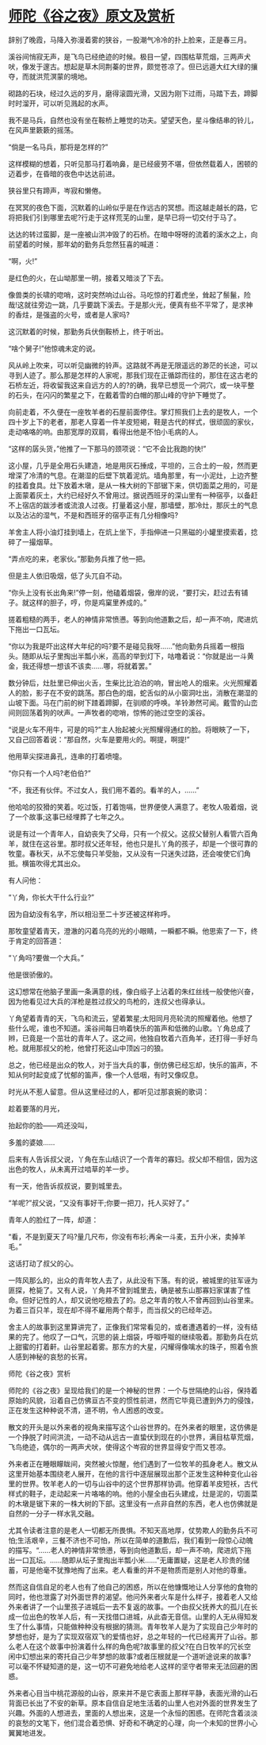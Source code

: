 # [师陀《谷之夜》原文及赏析](https://www.vrrw.net/wx/8812.html)

辞别了晚霞，马降入弥漫着雾的狭谷，一股潮气冷冷的扑上脸来，正是春三月。

溪谷间悄寂无声，是飞鸟已经绝迹的时候。极目一望，四围枯草荒烟，三两声犬吠，像发于邃古。想起是草木同荆蓁的世界，颇觉苍凉了。但已远遁大红大绿的攘夺，而就洪荒溟蒙的境地。

砌路的石块，经过久远的岁月，磨得滚圆光滑，又因为刚下过雨，马踏下去，蹄脚时时溜开，可以听见溅起的水声。

我不是马兵，自然也没有坐在鞍桥上睡觉的功夫。望望天色，星斗像结串的铃儿，在风声里簌簌的摇荡。

“倘是一名马兵，那将是怎样的?”

这样模糊的想着，只听见那马打着响鼻，是已经疲劳不堪，但依然载着人，困顿的迈着步，在昏暗的夜色中达达前进。

狭谷里只有蹄声，岑寂和懒倦。



在冥冥的夜色下面，沉默着的山岭似乎是在作远古的冥想。而这越走越长的路，它将把我们引到哪里去呢?行走于这样荒芜的山里，是早已将一切交付于马了。

达达的转过蛮脚，是一座被山洪冲毁了的石桥。在暗中呀呀的流着的溪水之上，向前望着的时候，那年幼的勤务兵忽然狂喜的喊道：

“啊，火!”

是红色的火，在山坳那里一明，接着又暗淡了下去。

像兽类的长啸的唿哨，这时突然响过山谷。马吃惊的打着虎坐，耸起了鬃鬣，险哉!这就往旁边一跳，几乎要跳下溪去。于是那火光，便真有些不平常了，是求神的香炷，是强盗的火号，或者是人家吗?

这沉默着的时候，那勤务兵伏倒鞍桥上，终于听出。

“啥个舅子!”他惊魂未定的说。

风从岭上吹来，可以听见幽微的铃声。这路就不再是无限遥远的渺茫的长途，可以寻到人迹了。那么那是怎样的人家呢，那我们现在正循踪而往的，那住在这古老的石桥左近，将收留我这来自远方的人的?的确，我早已想觅一个洞穴，或一块平整的石头，在闪闪的繁星之下，在戴着雪的白帽的那山峰的守护下睡觉了。

向前走着，不久便在一座牧羊者的石屋前面停住。掌灯照我们上去的是牧人，一个四十岁上下的老者，那老人穿着一件羊皮短褐，鞋是古代的样式，很顽固的家伙，走动咯咯的响。由那宽厚的双肩，看得出他是不怕小毛病的人。

“这样的孱头货，”他推了一下那马的颈项说：“它不会比我跑的快!”

这小屋，几乎是全用石头建造，地是用灰石捶成，平坦的，三合土的一般，然而更增深了冷清的气息。在潮湿的后壁下筑着泥炕。墙角那里，有一小泥灶，上边齐整的挂着食具。灶下放着木墩，是从一株大树的下部锯下来，供切面菜之用的，可是上面蒙着灰土，大约已经好久不曾用过。据说西班牙的深山里有一种宿亭，以备赶不上宿店的跋涉者或流浪人过夜。打量着这小屋，那墙壁，那冷灶，那灰土的气息以及沾沾的湿气，不是和西班牙的宿亭正有几分相像吗?

羊舍主人将小油灯挂到墙上，在炕上坐下，手指伸进一只黑磁的小罐里摸索着，捻碎了一撮烟草。

“弄点吃的来，老家伙。”那勤务兵推了他一把。

但是主人依旧吸烟，低了头兀自不动。

“你头上没有长出角来!”停一刻，他磕着烟袋，傲岸的说，“要打尖，赶过去有铺子。就这样的胆子，哼，你是鸡窠里养成的。”

搓着粗糙的两手，老人的神情非常愤懑。等到向他道歉之后，却一声不响，爬进炕下拖出一口瓦坛。

“你以为我是吓出这样大年纪的吗?要不是碰见我呀……”他向勤务兵摇着一根指头。随即从坛子里掏出半瓢小米，高高的举到灯下，咕噜着说：“你就是出一斗黄金，我还得想一想该不该卖……哪，将就着罢。”

数分钟后，灶肚里已伸出火舌，生柴比比泊泊的响，冒出呛人的烟来。火光照耀着人的脸，影子在不安的跳荡。那白色的烟，蛇舌似的从小窗洞吐出，消散在潮湿的山坡下面。马在门前的树下蹅着蹄脚，在驯顺的呼唤。羊铃渺然可闻。戴雪的山峦间则回荡着狗的吠声。一声牧者的唿哨，惊怖的驰过空空的溪谷。

“说是火车不用牛，可是的吗?”主人抬起被火光照耀得通红的脸。将眼䀹了一下，又自己回答着说：“那自然，火车是要用火的。啊提，啊提!”

他用草尖探进鼻孔，连串的打着喷嚏。

“你只有一个人吗?老伯伯?”

“不，我还有伙伴。不过女人，我们用不着的。看羊的人，……”

他哈哈的狡猾的笑着。吃过饭，打着饱嗝，世界便使人满意了。老牧人吸着烟，说了一个故事;这事已经埋葬了七年之久。

说是有过一个青年人，自幼丧失了父母，只有一个叔父。这叔父替别人看管六百角羊，就住在这谷里。那时叔父还年轻，他也只是扎丫角的孩子，却是一个很可靠的牧童。春秋天，从不忘使每只羊受胎，又从没有一只迷失过路，还会唆使它们角抵。横笛吹得尤其出众。

有人问他：

“丫角，你长大干什么行业?”

因为自幼没有名字，所以相沿至二十岁还被这样称呼。

那牧童望着青天，澄澈的闪着乌亮的光的小眼睛，一瞬都不瞬。他思索了一下，终于肯定的回答道：

“丫角吗?要做一个大兵。”

他是很骄傲的。

这幻想常在他脑子里画一条满意的线，像白缎子上沾着的朱红丝线一般使他兴奋，因为他看见过大兵的洋枪是胜过叔父的鸟枪的，连叔父也得承认。

丫角望着青青的天，飞鸟和流云，望着繁星;太阳同月亮轮流的照耀着他。他想了些什么呢，谁也不知道。溪谷间每日响着快乐的笛声和低微的山歌。丫角总成了辫，已竟是一个茁壮的青年人了。这之间，他独自牧着六百角羊，还打得一手好鸟枪。就用那叔父的枪，他曾打死这山中顶凶刁的狼。

总之，他已经是出众的牧人，对于当大兵的事，倒仿佛已经忘却，快乐的笛声，不知从何时起变成了忧郁的笛声，像一个人低咽，有时又像叹息。

时光从不惹人留意。但从这里经过的人，都听见过那哀婉的歌词：

趁着要落的月光，

抬起你的脸——鸡还没叫，

多羞的婆娘……

后来有人告诉叔父说，丫角在东山结识了一个青年的寡妇。叔父却不相信，因为这出色的牧人，从未离开过啮草的羊一步。

有一天，他告诉叔叔说，要到城里去。

“羊呢?”叔父说，“又没有事好干;你要一把刀，托人买好了。”

青年人的脸红了一阵，却道：

“看，不是到夏天了吗?量几尺布，你没有布衫;再籴一斗麦，五升小米，卖掉羊毛。”

这话打动了叔父的心。

一阵风那么的，出众的青年牧人去了，从此没有下落。有的说，被城里的驻军诬为匪探，枪毙了。又有人说，丫角并不曾到城里去，确是被东山那寡妇家谋害了性命。但好记性的人，却又说他吃粮去了的。总之年青的牧人不曾再回到山谷里来。为着三百只羊，现在却不得不雇用两个帮手，而当叔父的已经年迈。

舍主人的故事到这里算讲完了，正像我们常常看见的，或者遭遇着的一样，没有结果的完了。他叹了一口气，沉思的装上烟袋，呼呶呼呶的继续吸着。那勤务兵在炕上甜蜜的打着鼾。山谷里起着雾。那东方的大星，闪耀得像噙水的珠子，照着令旅人感到神秘的哀愁的长宵。

师陀《谷之夜》赏析

师陀的《谷之夜》呈现给我们的是一个神秘的世界：一个与世隔绝的山谷，保持着原始的风貌，沿着自己仿佛亘古不变的惯性前进，然而它毕竟已遭到外力的侵蚀，正在发生这种种说不清，道不明，令人困惑的改变。

散文的开头是以外来者的视角来描写这个山谷世界的。在外来者的眼里，这仿佛是一个挣脱了时间洪流，一动不动从远古一直蛰伏到现在的小世界，满目枯草荒烟，飞鸟绝迹，偶尔的一两声犬吠，使得这个岑寂的世界显得安宁而又苍凉。

外来者正在睡眼矇眬间，突然被火惊醒，他们遇到了一位牧羊的孤身老人。散文从这里开始基本围绕老人展开，在他的言行中逐层展现出那个正发生这种种变化山谷里的世界。牧羊老人的一切与山谷中的这个世界那样协调。他穿着羊皮短袄，古代样式的鞋子，走动起来一片咯咯的响。他的小屋全由石头建成，灶是泥的，切面菜的木墩是锯下来的一株大树的下部。这里没有一点非自然的东西，老人也仿佛就是自然的一分子一样水乳交融。

尤其令读者注意的是老人一切都无所畏惧。不知天高地厚，仗势欺人的勤务兵不可怕;生活艰辛，三餐不济也不可怕，所以在简单的道歉后，我们看到一段惊心动魄的描写。“……老人的神情非常愤懑，等到向他道歉后，却一声不响，爬进炕下拖出一口瓦坛。……随即从坛子里掏出半瓢小米……”无庸置疑，这是老人珍贵的储蓄，可是他毫不犹豫地掏了出来。老人看重的并不是物质而是别人对他的尊重。

然而这自信自足的老人也有了他自己的困惑，所以在他慷慨地让人分享他的食物的同时，他也泄露了对外面世界的渴望。他问外来者火车是什么样子，接着老人又给外来者讲了一个山里孩子进城后一去不复返的故事。一个由叔父抚养大的孤儿在长成一位出色的牧羊人后，有一天找借口进城，从此杳无音信。山里的人无从得知发生了什么事情，只能做种种没有根据的猜测。青年牧羊人是为了实现自己少年时的梦想也好，是为了实现双宿双飞的爱情也好，总之年轻的一代已经离开了山谷。那么老人在这个故事中扮演着什么样的角色呢?故事里的叔父?在白日牧羊的冗长空闲中幻想出来的寄托自己少年梦想的故事?或者压根就是一个道听途说来的故事?可以毫不怀疑知道的是，这一切不可避免地给老人这样的坚守者带来无法回避的困惑。

外来者心目当中桃花源般的山谷，原来并不是它表面上那样平静，表面光滑的山石背面已长出了不安的新草。原本自信自足地生活着的山里人也对外面的世界发生了兴趣。外面的人想进去，里面的人想出来，这是一个永恒的困惑。在师陀含着淡淡的哀愁的文笔下，他们混合着恐惧、好奇和不确定的心理，向一个未知的世界小心翼翼地进发。

